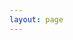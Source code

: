 ```yaml
---
layout: page
---
```

<script setup>
import {
  VPTeamPage,
  VPTeamPageTitle,
  VPTeamMembers
} from 'vitepress/theme'

const members = [
  {
    avatar: 'https://avatars.githubusercontent.com/u/121916671?v=4',
    name: 'AllenYGY',
    title: '坐看苍苔色，欲上人衣来。',
    desc:"<a href='https://allenygy.github.io/' target='_blank'>View more</a>",
  },
  {
    avatar: 'https://avatars.githubusercontent.com/u/103395523?v=4',
    name: 'Harkerbest',
    title: 'Try your best,do your best',
    desc:"<a href='https://www.harkerbest.cn/' target='_blank'>View more</a>",
  },
]
</script>

<VPTeamPage>
  <VPTeamPageTitle>
    <template #title>
      Friends
    </template>
    <template #lead>
Here are the blog or site links of some of my wonderful friends. Explore the enriching content they've curated, with each link serving as a gateway to their unique perspectives and passions.
    </template>
  </VPTeamPageTitle>
  <VPTeamMembers
    :members="members"
  />
</VPTeamPage>